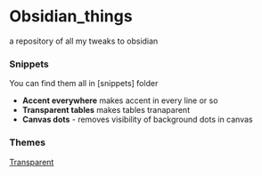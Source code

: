 # Obsidian_things
a repository of all my tweaks to obsidian

### Snippets

You can find them all in [snippets] folder

- **Accent everywhere** makes accent in every line or so
- **Transparent tables** makes tables tranaparent 
- **Canvas dots** - removes visibility of background dots in canvas

### Themes 

[Transparent](https://github.com/Oczko24/Obsidian-transparent)
